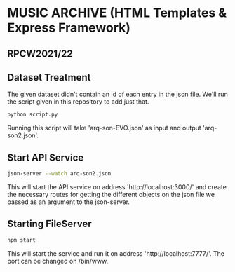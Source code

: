 # MUSIC ARCHIVE (HTML Templates & Express Framework)
## RPCW2021/22

## Dataset Treatment
The given dataset didn't contain an id of each entry in the json file. We'll run the script given in this repository to add just that.
```sh
python script.py
```
Running this script will take 'arq-son-EVO.json' as input and output 'arq-son2.json'.

## Start API Service
```sh
json-server --watch arq-son2.json
```

This will start the API service on address 'http://localhost:3000/' and create the necessary routes for getting the different objects on the json file we passed as an argument to the json-server.

## Starting FileServer
```sh
npm start
```
This will start the service and run it on address 'http://localhost:7777/'. The port can be changed on /bin/www.

